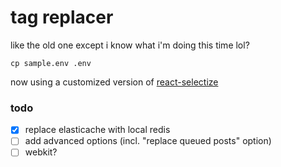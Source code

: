 # tag replacer

like the old one except i know what i'm doing this time lol?

`cp sample.env .env`


now using a customized version of [react-selectize](https://github.com/furqanZafar/react-selectize)


### todo
- [x] replace elasticache with local redis
- [ ] add advanced options (incl. "replace queued posts" option)
- [ ] webkit?
